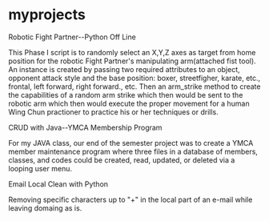 # myprojects
Robotic Fight Partner--Python Off Line

This Phase I script is to randomly select an X,Y,Z axes as target from home position for the robotic Fight Partner's manipulating arm(attached fist tool).
An instance is created by passing two required attributes to an object, opponent attack style and the base position:  boxer, streetfigher, karate, etc., frontal, left forward, right forward., etc.  Then an arm_strike method to create the capabilities of a random arm strike which then would be sent to the robotic arm which then would execute the proper movement for a human Wing Chun practioner to practice his or her techniques or drills.


CRUD with Java--YMCA Membership Program 

For my JAVA class, our end of the semester project was to create a YMCA member maintenance program where three files in a database of members, classes, and codes could be created, read, updated, or deleted via a looping user menu.


Email Local Clean with Python

Removing specific characters up to "+" in the local part of an e-mail while leaving domaing as is.
